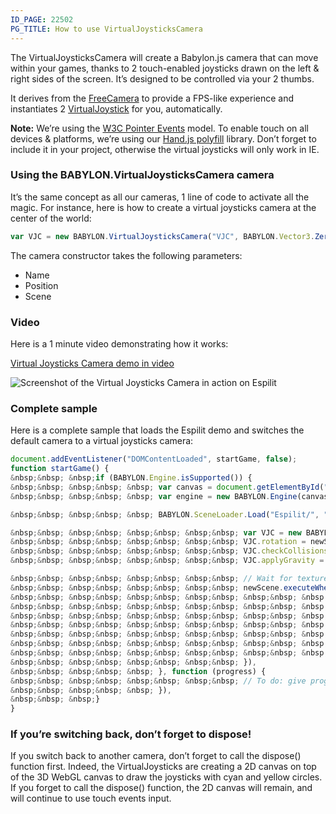 ```yaml
---
ID_PAGE: 22502
PG_TITLE: How to use VirtualJoysticksCamera
---
```

The VirtualJoysticksCamera will create a Babylon.js camera that can move within your games, thanks to 2 touch-enabled joysticks drawn on the left &amp; right sides of the screen. It’s designed to be controlled via your 2 thumbs.

It derives from the [FreeCamera](https://github.com/BabylonJS/Babylon.js/blob/master/Babylon/Cameras/babylon.freeCamera.js) to provide a FPS-like experience and instantiates 2 [VirtualJoystick](http://babylondoc.azurewebsites.net/page.php?p=25064) for you, automatically.

**Note:** We’re using the [W3C Pointer Events](http://www.w3.org/TR/pointerevents/) model. To enable touch on all devices &amp; platforms, we’re using our [Hand.js polyfill](http://handjs.codeplex.com/) library. Don’t forget to include it in your project, otherwise the virtual joysticks will only work in IE.

### Using the BABYLON.VirtualJoysticksCamera camera

It’s the same concept as all our cameras, 1 line of code to activate all the magic. For instance, here is how to create a virtual joysticks camera at the center of the world:

```javascript
var VJC = new BABYLON.VirtualJoysticksCamera("VJC", BABYLON.Vector3.Zero(), scene);
```

The camera constructor takes the following parameters:

- Name
- Position
- Scene

### Video

Here is a 1 minute video demonstrating how it works:

[Virtual Joysticks Camera demo in video](https://www.youtube.com/watch?v=53Piiy71lB0)

![Screenshot of the Virtual Joysticks Camera in action on Espilit](http://david.blob.core.windows.net/babylonjs/VJCBabylon.jpg)

### Complete sample

Here is a complete sample that loads the Espilit demo and switches the default camera to a virtual joysticks camera:

```javascript
document.addEventListener("DOMContentLoaded", startGame, false);
function startGame() {
&nbsp;&nbsp; &nbsp;if (BABYLON.Engine.isSupported()) {
&nbsp;&nbsp; &nbsp;&nbsp; &nbsp; var canvas = document.getElementById("renderCanvas");
&nbsp;&nbsp; &nbsp;&nbsp; &nbsp; var engine = new BABYLON.Engine(canvas, true);

&nbsp;&nbsp; &nbsp;&nbsp; &nbsp; BABYLON.SceneLoader.Load("Espilit/", "Espilit.babylon", engine, function (newScene) {

&nbsp;&nbsp; &nbsp;&nbsp; &nbsp;&nbsp; &nbsp;&nbsp; var VJC = new BABYLON.VirtualJoysticksCamera("VJC", newScene.activeCamera.position, newScene);
&nbsp;&nbsp; &nbsp;&nbsp; &nbsp;&nbsp; &nbsp;&nbsp; VJC.rotation = newScene.activeCamera.rotation;
&nbsp;&nbsp; &nbsp;&nbsp; &nbsp;&nbsp; &nbsp;&nbsp; VJC.checkCollisions = newScene.activeCamera.checkCollisions;
&nbsp;&nbsp; &nbsp;&nbsp; &nbsp;&nbsp; &nbsp;&nbsp; VJC.applyGravity = newScene.activeCamera.applyGravity;

&nbsp;&nbsp; &nbsp;&nbsp; &nbsp;&nbsp; &nbsp;&nbsp; // Wait for textures and shaders to be ready
&nbsp;&nbsp; &nbsp;&nbsp; &nbsp;&nbsp; &nbsp;&nbsp; newScene.executeWhenReady(function () {
&nbsp;&nbsp; &nbsp;&nbsp; &nbsp;&nbsp; &nbsp;&nbsp; &nbsp;&nbsp; &nbsp;newScene.activeCamera = VJC;
&nbsp;&nbsp; &nbsp;&nbsp; &nbsp;&nbsp; &nbsp;&nbsp; &nbsp;&nbsp; &nbsp;// Attach camera to canvas inputs
&nbsp;&nbsp; &nbsp;&nbsp; &nbsp;&nbsp; &nbsp;&nbsp; &nbsp;&nbsp; &nbsp;newScene.activeCamera.attachControl(canvas);
&nbsp;&nbsp; &nbsp;&nbsp; &nbsp;&nbsp; &nbsp;&nbsp; &nbsp;&nbsp; &nbsp;// Once the scene is loaded, just register a render loop to render it
&nbsp;&nbsp; &nbsp;&nbsp; &nbsp;&nbsp; &nbsp;&nbsp; &nbsp;&nbsp; &nbsp;engine.runRenderLoop(function () {
&nbsp;&nbsp; &nbsp;&nbsp; &nbsp;&nbsp; &nbsp;&nbsp; &nbsp;&nbsp; &nbsp;&nbsp; &nbsp; newScene.render();
&nbsp;&nbsp; &nbsp;&nbsp; &nbsp;&nbsp; &nbsp;&nbsp; &nbsp;&nbsp; &nbsp;}),
&nbsp;&nbsp; &nbsp;&nbsp; &nbsp;&nbsp; &nbsp;&nbsp; }),
&nbsp;&nbsp; &nbsp;&nbsp; &nbsp; }, function (progress) {
&nbsp;&nbsp; &nbsp;&nbsp; &nbsp;&nbsp; &nbsp;&nbsp; // To do: give progress feedback to user
&nbsp;&nbsp; &nbsp;&nbsp; &nbsp; }),
&nbsp;&nbsp; &nbsp;}
}
```

### If you’re switching back, don’t forget to dispose!

If you switch back to another camera, don’t forget to call the dispose() function first. Indeed, the VirtualJoysticks are creating a 2D canvas on top of the 3D WebGL canvas to draw the joysticks with cyan and yellow circles. If you forget to call the dispose() function, the 2D canvas will remain, and will continue to use touch events input.
